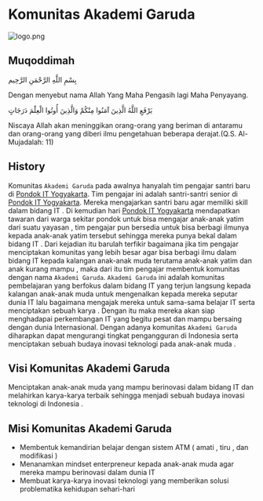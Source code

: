 # Komunitas Akademi Garuda

![logo.png](akademiGarudaLow.png)

## Muqoddimah

بِسْمِ اللَّهِ الرَّحْمَنِ الرَّحِيم

Dengan menyebut nama Allah Yang Maha Pengasih lagi Maha Penyayang.

يَرْفَعِ اللَّهُ الَّذِينَ آمَنُوا مِنْكُمْ وَالَّذِينَ أُوتُوا الْعِلْمَ دَرَجَاتٍ

Niscaya Allah akan meninggikan orang-orang yang beriman di antaramu dan orang-orang yang diberi ilmu pengetahuan beberapa derajat.(Q.S. Al-Mujadalah: 11)

## History

Komunitas `Akademi Garuda` pada awalnya hanyalah tim pengajar santri baru di [Pondok IT Yogyakarta](http://pondokit.com). Tim pengajar ini adalah santri-santri senior di [Pondok IT Yogyakarta](http://pondokit.com). Mereka mengajarkan santri baru agar memiliki skill dalam bidang IT . Di kemudian hari [Pondok IT Yogyakarta](http://pondokit.com) mendapatkan tawaran dari warga sekitar pondok untuk bisa mengajar anak-anak yatim dari suatu yayasan , tim pengajar pun bersedia untuk bisa berbagi ilmunya kepada anak-anak yatim tersebut sehingga mereka punya bekal dalam bidang IT . Dari kejadian itu barulah terfikir bagaimana jika tim pengajar menciptakan komunitas yang lebih besar agar bisa berbagi ilmu dalam bidang IT kepada kalangan anak-anak muda terutama anak-anak yatim dan anak kurang mampu , maka dari itu tim pengajar membentuk komunitas dengan nama `Akademi Garuda`. `Akademi Garuda` ini adalah komunitas pembelajaran yang berfokus dalam bidang IT yang terjun langsung kepada kalangan anak-anak muda untuk mengenalkan kepada mereka seputar dunia IT lalu bagaimana mengajak mereka untuk sama-sama belajar IT serta menciptakan sebuah karya . Dengan itu maka mereka akan siap menghadapai perkembangan IT yang begitu pesat dan mampu bersaing dengan dunia Internasional. Dengan adanya komunitas `Akademi Garuda` diharapkan dapat mengurangi tingkat pengangguran di Indonesia serta menciptakan sebuah budaya inovasi teknologi pada anak-anak muda .

## Visi Komunitas Akademi Garuda

Menciptakan anak-anak muda yang mampu berinovasi dalam bidang IT dan melahirkan karya-karya terbaik sehingga menjadi sebuah budaya inovasi teknologi di Indonesia .

## Misi Komunitas Akademi Garuda

- Membentuk kemandirian belajar dengan sistem ATM ( amati , tiru , dan modifikasi )
- Menanamkan mindset enterpreneur kepada anak-anak muda agar mereka mampu berinovasi dalam dunia IT
- Membuat karya-karya inovasi teknologi yang memberikan solusi problematika kehidupan sehari-hari 